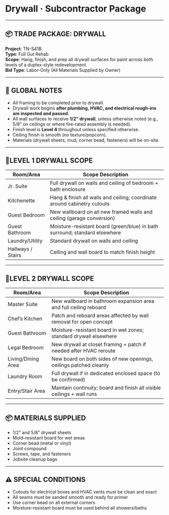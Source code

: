 #  Drywall · Subcontractor Package

---

## 📦 TRADE PACKAGE: DRYWALL  
**Project**: TN-S41B  
**Type**: Full Gut Rehab  
**Scope**: Hang, finish, and prep all drywall surfaces for paint across both levels of a duplex-style redevelopment.  
**Bid Type**: Labor-Only (All Materials Supplied by Owner)

---

## 🔹 GLOBAL NOTES

- All framing to be completed prior to drywall.
- Drywall work begins **after plumbing, HVAC, and electrical rough-ins are inspected and passed**.
- All wall surfaces to receive **1/2” drywall**, unless otherwise noted (e.g., 5/8” on ceilings or where fire-rated assembly is needed).
- Finish level is **Level 4** throughout unless specified otherwise.
- Ceiling finish is smooth (no texture/popcorn).
- Materials (drywall sheets, mud, corner bead, fasteners) will be on-site.

---

## 📍LEVEL 1 DRYWALL SCOPE

| Room/Area          | Scope Description                                                              |
|--------------------|---------------------------------------------------------------------------------|
| Jr. Suite          | Full drywall on walls and ceiling of bedroom + bath enclosure                  |
| Kitchenette        | Hang & finish all walls and ceiling; coordinate around cabinetry cutouts        |
| Guest Bedroom      | New wallboard on all new framed walls and ceiling (garage conversion)           |
| Guest Bathroom     | Moisture-resistant board (green/blue) in bath surround; standard elsewhere      |
| Laundry/Utility    | Standard drywall on walls and ceiling                                           |
| Hallways / Stairs  | Ceiling and wall board to match finish height                                   |

---

## 📍LEVEL 2 DRYWALL SCOPE

| Room/Area          | Scope Description                                                              |
|--------------------|---------------------------------------------------------------------------------|
| Master Suite       | New wallboard in bathroom expansion area and full ceiling reboard               |
| Chef’s Kitchen     | Patch and reboard areas affected by wall removal for open concept               |
| Guest Bathroom     | Moisture-resistant board in wet zones; standard drywall elsewhere               |
| Legal Bedroom      | New drywall at closet framing + patch if needed after HVAC reroute              |
| Living/Dining Area | New board on both sides of new openings, ceilings patched cleanly               |
| Laundry Room       | Full drywall if in dedicated enclosed space (to be confirmed)                   |
| Entry/Stair Area   | Maintain continuity; board and finish all visible ceilings + wall runs          |

---

## 📦 MATERIALS SUPPLIED

- 1/2” and 5/8” drywall sheets
- Mold-resistant board for wet areas
- Corner bead (metal or vinyl)
- Joint compound
- Screws, tape, and fasteners
- Jobsite cleanup bags

---

## ⚠️ SPECIAL CONDITIONS

- Cutouts for electrical boxes and HVAC vents must be clean and exact
- All seams must be sanded smooth and ready for primer
- Use corner bead on all external corners
- Moisture-resistant board must be used behind all showers/baths

